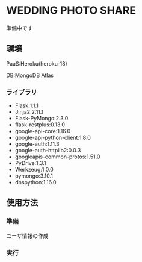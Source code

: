 # WEDDING PHOTO SHARE
準備中です

## 環境
PaaS:Heroku(heroku-18)

DB:MongoDB Atlas

### ライブラリ
- Flask:1.1.1
- Jinja2:2.11.1
- Flask-PyMongo:2.3.0
- flask-restplus:0.13.0
- google-api-core:1.16.0
- google-api-python-client:1.8.0
- google-auth:1.11.3
- google-auth-httplib2:0.0.3
- googleapis-common-protos:1.51.0
- PyDrive:1.3.1
- Werkzeug:1.0.0
- pymongo:3.10.1
- dnspython:1.16.0


## 使用方法

### 準備
ユーザ情報の作成

### 実行
